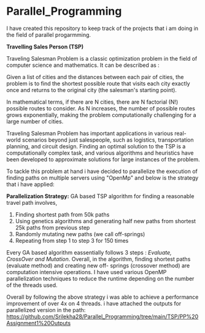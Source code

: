 # Parallel_Programming
I have created this repository to keep track of the projects that i am doing in the field of parallel progarmming.

**Travelling Sales Person (TSP)**

Traveling Salesman Problem is a classic optimization problem in the field of computer science and mathematics. It can be described as :

Given a list of cities and the distances between each pair of cities, the problem is to find the shortest possible route that visits each city exactly once and returns to the original city (the salesman's starting point).

In mathematical terms, if there are N cities, there are N factorial (N!) possible routes to consider. As N increases, the number of possible routes grows exponentially, making the problem computationally challenging for a large number of cities.

Traveling Salesman Problem has important applications in various real-world scenarios beyond just salespeople, such as logistics, transportation planning, and circuit design. Finding an optimal solution to the TSP is a computationally complex task, and various algorithms and heuristics have been developed to approximate solutions for large instances of the problem.

To tackle this problem at hand i have decided to parallelize the execution of finding paths on multiple servers using "OpenMp" and below is the strategy that i have applied:

**Parallelization Strategy:**
GA based TSP algorithm for finding a reasonable travel path involves,
1. Finding shortest path from 50k paths
2. Using genetics algorithms and generating half new paths from shortest 25k paths from previous step
3. Randomly mutating new paths (we call off-springs)
4. Repeating from step 1 to step 3 for 150 times

Every GA based algorithm eassentially follows 3 steps : _Evaluate, CrossOver and Mutation_.
Overall, in the algorithm, finding shortest paths (evaluate method) and creating new off- springs (crossover method) are computation intensive operations. I have used various OpenMP parallelization techniques to reduce the runtime depending on the number of the threads used.

 Overall by following the above strategy i was able to achieve a performance improvement of over 4x on 4 threads.
 i have attached the outputs for parallelized version in the path: https://github.com/Srilekha28/Parallel_Programming/tree/main/TSP/PP%20Assignment1%20Outputs 
